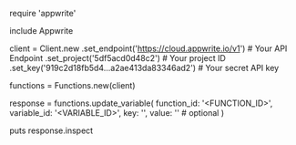 require 'appwrite'

include Appwrite

client = Client.new
    .set_endpoint('https://cloud.appwrite.io/v1') # Your API Endpoint
    .set_project('5df5acd0d48c2') # Your project ID
    .set_key('919c2d18fb5d4...a2ae413da83346ad2') # Your secret API key

functions = Functions.new(client)

response = functions.update_variable(
    function_id: '<FUNCTION_ID>',
    variable_id: '<VARIABLE_ID>',
    key: '<KEY>',
    value: '<VALUE>' # optional
)

puts response.inspect
